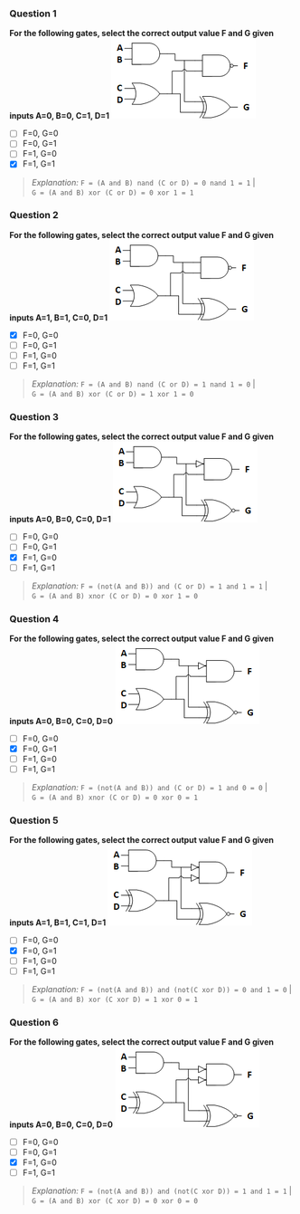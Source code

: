 ### Question 1
**For the following gates, select the correct output value F and G given inputs A=0, B=0, C=1, D=1**
![Logic1](/images/logic1.png)

- [ ] F=0, G=0
- [ ] F=0, G=1
- [ ] F=1, G=0
- [x] F=1, G=1

> *Explanation:* 
> ```F = (A and B) nand (C or D) = 0 nand 1 = 1```  |  
> ```G = (A and B) xor (C or D) = 0 xor 1 = 1```

### Question 2
**For the following gates, select the correct output value F and G given inputs A=1, B=1, C=0, D=1**
![Logic1](/images/logic1.png)

- [x] F=0, G=0
- [ ] F=0, G=1
- [ ] F=1, G=0
- [ ] F=1, G=1

> *Explanation:* 
> ```F = (A and B) nand (C or D) = 1 nand 1 = 0```  |  
> ```G = (A and B) xor (C or D) = 1 xor 1 = 0```

### Question 3
**For the following gates, select the correct output value F and G given inputs A=0, B=0, C=0, D=1**
![Logic2](/images/logic2.png)

- [ ] F=0, G=0
- [ ] F=0, G=1
- [x] F=1, G=0
- [ ] F=1, G=1

> *Explanation:* 
> ```F = (not(A and B)) and (C or D) = 1 and 1 = 1```  |  
> ```G = (A and B) xnor (C or D) = 0 xor 1 = 0```

### Question 4
**For the following gates, select the correct output value F and G given inputs A=0, B=0, C=0, D=0**
![Logic2](/images/logic2.png)

- [ ] F=0, G=0
- [x] F=0, G=1
- [ ] F=1, G=0
- [ ] F=1, G=1

> *Explanation:* 
> ```F = (not(A and B)) and (C or D) = 1 and 0 = 0```  |  
> ```G = (A and B) xnor (C or D) = 0 xor 0 = 1```

### Question 5
**For the following gates, select the correct output value F and G given inputs A=1, B=1, C=1, D=1**
![Logic3](/images/logic3.png)

- [ ] F=0, G=0
- [x] F=0, G=1
- [ ] F=1, G=0
- [ ] F=1, G=1

> *Explanation:* 
> ```F = (not(A and B)) and (not(C xor D)) = 0 and 1 = 0```  |  
> ```G = (A and B) xor (C xor D) = 1 xor 0 = 1```

### Question 6
**For the following gates, select the correct output value F and G given inputs A=0, B=0, C=0, D=0**
![Logic3](/images/logic3.png)

- [ ] F=0, G=0
- [ ] F=0, G=1
- [x] F=1, G=0
- [ ] F=1, G=1

> *Explanation:* 
> ```F = (not(A and B)) and (not(C xor D)) = 1 and 1 = 1```  |  
> ```G = (A and B) xor (C xor D) = 0 xor 0 = 0```
